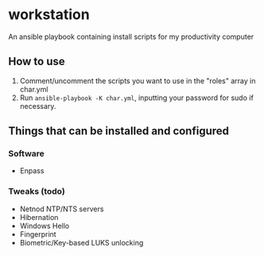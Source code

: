# workstation
An ansible playbook containing install scripts for my productivity computer

## How to use

1. Comment/uncomment the scripts you want to use in the "roles" array in char.yml
2. Run `ansible-playbook -K char.yml`, inputting your password for sudo if necessary.

## Things that can be installed and configured

### Software
* Enpass

### Tweaks (todo)
* Netnod NTP/NTS servers
* Hibernation
* Windows Hello
* Fingerprint
* Biometric/Key-based LUKS unlocking
